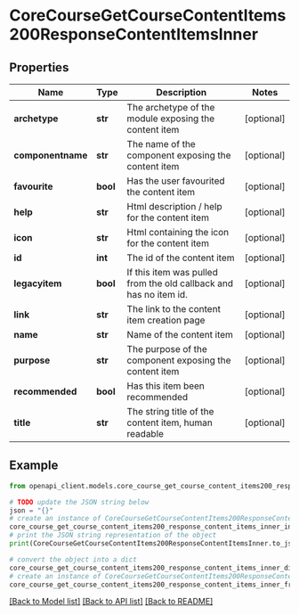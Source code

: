 # CoreCourseGetCourseContentItems200ResponseContentItemsInner


## Properties

Name | Type | Description | Notes
------------ | ------------- | ------------- | -------------
**archetype** | **str** | The archetype of the module exposing the content item | [optional] 
**componentname** | **str** | The name of the component exposing the content item | [optional] 
**favourite** | **bool** | Has the user favourited the content item | [optional] 
**help** | **str** | Html description / help for the content item | [optional] 
**icon** | **str** | Html containing the icon for the content item | [optional] 
**id** | **int** | The id of the content item | [optional] 
**legacyitem** | **bool** | If this item was pulled from the old callback and has no item id. | [optional] 
**link** | **str** | The link to the content item creation page | [optional] 
**name** | **str** | Name of the content item | [optional] 
**purpose** | **str** | The purpose of the component exposing the content item | [optional] 
**recommended** | **bool** | Has this item been recommended | [optional] 
**title** | **str** | The string title of the content item, human readable | [optional] 

## Example

```python
from openapi_client.models.core_course_get_course_content_items200_response_content_items_inner import CoreCourseGetCourseContentItems200ResponseContentItemsInner

# TODO update the JSON string below
json = "{}"
# create an instance of CoreCourseGetCourseContentItems200ResponseContentItemsInner from a JSON string
core_course_get_course_content_items200_response_content_items_inner_instance = CoreCourseGetCourseContentItems200ResponseContentItemsInner.from_json(json)
# print the JSON string representation of the object
print(CoreCourseGetCourseContentItems200ResponseContentItemsInner.to_json())

# convert the object into a dict
core_course_get_course_content_items200_response_content_items_inner_dict = core_course_get_course_content_items200_response_content_items_inner_instance.to_dict()
# create an instance of CoreCourseGetCourseContentItems200ResponseContentItemsInner from a dict
core_course_get_course_content_items200_response_content_items_inner_from_dict = CoreCourseGetCourseContentItems200ResponseContentItemsInner.from_dict(core_course_get_course_content_items200_response_content_items_inner_dict)
```
[[Back to Model list]](../README.md#documentation-for-models) [[Back to API list]](../README.md#documentation-for-api-endpoints) [[Back to README]](../README.md)


